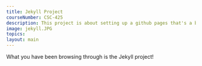 ```yaml
---
title: Jekyll Project
courseNumber: CSC-425
description: This project is about setting up a github pages that's a bit more dynamic and complicated.
image: jekyll.JPG
topics:
layout: main
---
```


What you have been browsing through is the Jekyll project!
